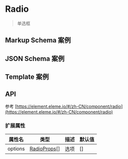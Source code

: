 # Radio

> 单选框

## Markup Schema 案例

<dumi-previewer demoPath="guide/radio/markup-schema" />

## JSON Schema 案例

<dumi-previewer demoPath="guide/radio/json-schema" />

## Template 案例

<dumi-previewer demoPath="guide/radio/template" />

## API

参考 [https://element.eleme.io/#/zh-CN/component/radio](https://element.eleme.io/#/zh-CN/component/radio)

### 扩展属性

| 属性名  | 类型                                                                              | 描述 | 默认值 |
| ------- | --------------------------------------------------------------------------------- | ---- | ------ |
| options | [RadioProps](https://element.eleme.io/#/zh-CN/component/radio#radio-attributes)[] | 选项 | []     |
